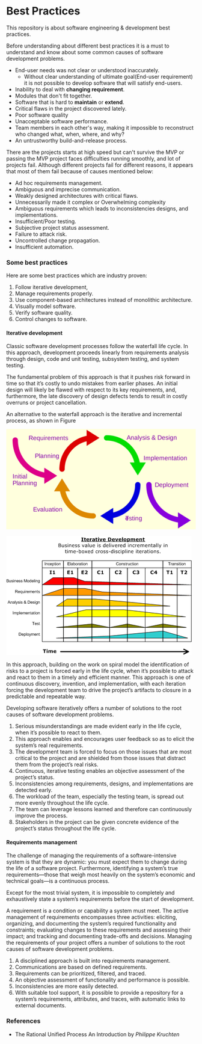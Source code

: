 # Best Practices
This repository is about software engineering &amp; development best practices.


Before understanding about different best practices it is a must to understand and know 
about some common causes of software development problems.

* End-user needs was not clear or understood inaccurately.
    - Without clear understanding of ultimate goal(End-user requirement) it is not possible to develop software that will satisfy end-users. 
* Inability to deal with **changing requirement**. 
* Modules that don't fit together.
* Software that is hard to **maintain** or **extend**.
* Critical flaws in the project discovered lately.
* Poor software quality
* Unacceptable software performance.
* Team members in each other's way, making it impossible to reconstruct who changed what, when, where, and why?
* An untrustworthy build-and-release process.

There are the projects starts at high speed but can't survive the MVP or passing the MVP project faces difficulties
running smoothly, and lot of projects fail. Although different projects fail for different reasons, it appears that
most of them fail because of causes mentioned below:

* Ad hoc requirements management.
* Ambiguous and imprecise communication. 
* Weakly designed architectures with critical flaws. 
* Unnecessarily made it complex or Overwhelming complexity
* Ambiguous requirements which leads to inconsistencies designs,
  and implementations.
* Insufficient/Poor testing.
* Subjective project status assessment.
* Failure to attack risk.
* Uncontrolled change propagation.
* Insufficient automation.

### Some best practices
Here are some best practices which are industry proven: 
1. Follow iterative development, 
2. Manage requirements properly.
3. Use component-based architectures instead of monolithic architecture.
4. Visually model software.
5. Verify software quality.
6. Control changes to software.

#### Iterative development
Classic software development processes follow the waterfall life cycle. In this approach, development proceeds linearly from requirements analysis through design, code and unit testing, subsystem testing, and system testing.

The fundamental problem of this approach is that it pushes risk forward in time so that it’s costly to undo mistakes from earlier
phases. An initial design will likely be flawed with respect to its key requirements, and, furthermore, the late discovery of design 
defects tends to result in costly overruns or project cancellation. 

An alternative to the waterfall approach is the iterative and incremental
process, as shown in Figure

![Iterative Development Model](./images/Iterative_development_model.png)

![Development Iterative](./images/Development-iterative.png)

In this approach, building on the work on spiral
model the identification of risks to a project is forced early in the
life cycle, when it’s possible to attack and react to them in a timely
and efficient manner.
This approach is one of continuous discovery, invention, and
implementation, with each iteration forcing the development team to drive the project’s artifacts to closure in a predictable and repeatable
way.

Developing software iteratively offers a number of solutions to
the root causes of software development problems.
1. Serious misunderstandings are made evident early in the
life cycle, when it’s possible to react to them.
2. This approach enables and encourages user feedback so as
to elicit the system’s real requirements.
3. The development team is forced to focus on those issues that
are most critical to the project and are shielded from those
issues that distract them from the project’s real risks.
4. Continuous, iterative testing enables an objective assessment
of the project’s status.
5. Inconsistencies among requirements, designs, and implementations
are detected early.
6. The workload of the team, especially the testing team, is
spread out more evenly throughout the life cycle.
7. The team can leverage lessons learned and therefore can
continuously improve the process.
8. Stakeholders in the project can be given concrete evidence
of the project’s status throughout the life cycle.

#### Requirements management
The challenge of managing the requirements of a software-intensive
system is that they are dynamic: you must expect them to change
during the life of a software project. Furthermore, identifying a
system’s true requirements—those that weigh most heavily on the
system’s economic and technical goals—is a continuous process.

Except for the most trivial system, it is impossible to completely and
exhaustively state a system’s requirements before the start of development.

A requirement is a condition or capability a system must meet.
The active management of requirements encompasses three activities:
eliciting, organizing, and documenting the system’s required
functionality and constraints; evaluating changes to these requirements and assessing their impact; and tracking and documenting
trade-offs and decisions. Managing the requirements of your project offers a number of
solutions to the root causes of software development problems.

1. A disciplined approach is built into requirements
management.
2. Communications are based on defined requirements.
3. Requirements can be prioritized, filtered, and traced.
4. An objective assessment of functionality and performance is
possible.
5. Inconsistencies are more easily detected.
6. With suitable tool support, it is possible to provide a repository
for a system’s requirements, attributes, and traces,
with automatic links to external documents.

### References
* The Rational Unified Process An Introduction by *Philippe Kruchten*

